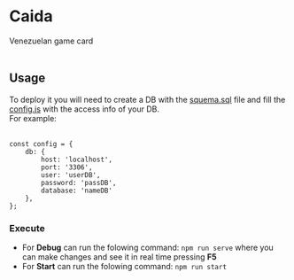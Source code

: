 # Caida
Venezuelan game card <br><br>

## Usage
To deploy it you will need to create a DB with the [squema.sql](https://github.com/giovam19/CaidaWeb/blob/main/db/squema.sql) file and fill the [config.js](https://github.com/giovam19/CaidaWeb/blob/main/config.js) with the access info of your DB.<br>
For example:<br><br>
```
const config = {
    db: {
        host: 'localhost',
        port: '3306',
        user: 'userDB',
        password: 'passDB',
        database: 'nameDB'
    },
};
```
### Execute
* For **Debug** can run the folowing command: ```npm run serve``` where you can make changes and see it in real time pressing **F5**<br>
* For **Start** can run the folowing command: ```npm run start```
